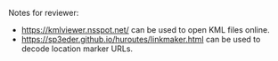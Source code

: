 Notes for reviewer:
* https://kmlviewer.nsspot.net/ can be used to open KML files online.
* https://sp3eder.github.io/huroutes/linkmaker.html can be used to decode location marker URLs.
